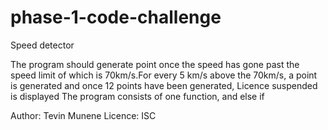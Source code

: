 # phase-1-code-challenge
Speed detector

The program should generate point once the speed has gone past the speed limit of which is 70km/s.For every 5 km/s above the 70km/s, a point is generated and once 12 points have been generated, Licence suspended is displayed
The program consists of one function, and else if

Author: Tevin Munene
Licence: ISC